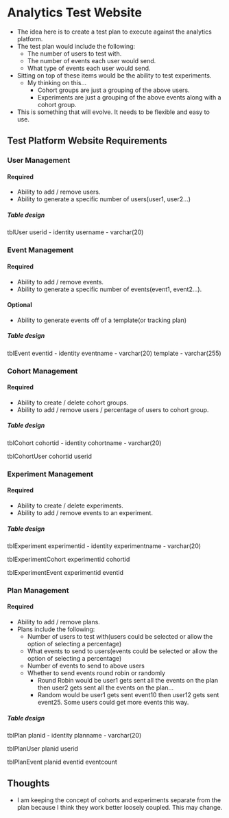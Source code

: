# Analytics Test Website

- The idea here is to create a test plan to execute against the analytics platform.  
- The test plan would include the following:
  - The number of users to test with.
  - The number of events each user would send.
  - What type of events each user would send.
- Sitting on top of these items would be the ability to test experiments.
  - My thinking on this...
    - Cohort groups are just a grouping of the above users.
    - Experiments are just a grouping of the above events along with a cohort group.
- This is something that will evolve.  It needs to be flexible and easy to use.

## Test Platform Website Requirements

### User Management

#### Required

- Ability to add / remove users.
- Ability to generate a specific number of users(user1, user2…)

##### Table design

tblUser
userid - identity
username - varchar(20)

### Event Management

#### Required

- Ability to add / remove events.
- Ability to generate a specific number of events(event1, event2…).

#### Optional

- Ability to generate events off of a template(or tracking plan)

##### Table design

tblEvent
eventid - identity
eventname - varchar(20)
template - varchar(255)

### Cohort Management

#### Required

- Ability to create / delete cohort groups.
- Ability to add / remove users / percentage of users to cohort group.

##### Table design

tblCohort
cohortid - identity
cohortname - varchar(20)

tblCohortUser
cohortid
userid

### Experiment Management

#### Required

- Ability to create / delete experiments.
- Ability to add / remove events to an experiment.

##### Table design

tblExperiment
experimentid - identity
experimentname - varchar(20)

tblExperimentCohort
experimentid
cohortid

tblExperimentEvent
experimentid
eventid

### Plan Management

#### Required

- Ability to add / remove plans.
- Plans include the following:
  - Number of users to test with(users could be selected or allow the option of selecting a percentage)
  - What events to send to users(events could be selected or allow the option of selecting a percentage)
  - Number of events to send to above users
  - Whether to send events round robin or randomly
    - Round Robin would be user1 gets sent all the events on the plan then user2 gets sent all the events on the plan…
    - Random would be user1 gets sent event10 then user12 gets sent event25. Some users could get more events this way.

##### Table design

tblPlan
planid - identity
planname - varchar(20)

tblPlanUser
planid
userid

tblPlanEvent
planid
eventid
eventcount

## Thoughts

- I am keeping the concept of cohorts and experiments separate from the plan because I think they work better loosely coupled.  This may change.
